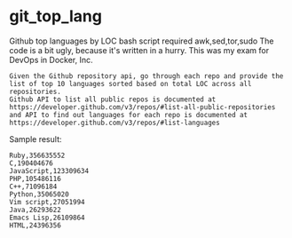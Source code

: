 # git_top_lang
Github top languages by LOC
bash script required awk,sed,tor,sudo
The code is a bit ugly, because it's written in a hurry. This was my exam for DevOps in Docker, Inc.
```
Given the Github repository api, go through each repo and provide the list of top 10 languages sorted based on total LOC across all repositories.
Github API to list all public repos is documented at https://developer.github.com/v3/repos/#list-all-public-repositories and API to find out languages for each repo is documented at https://developer.github.com/v3/repos/#list-languages
```
Sample result:
```
Ruby,356635552
C,190404676
JavaScript,123309634
PHP,105486116
C++,71096184
Python,35065020
Vim script,27051994
Java,26293622
Emacs Lisp,26109864
HTML,24396356
```
